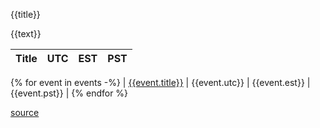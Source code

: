{{title}}

{{text}}

| Title | UTC | EST | PST |
| ------| --- | --- | --- |
{% for event in events -%}
| [{{event.title}}]({{event.url}}) | {{event.utc}} | {{event.est}} | {{event.pst}} |
{% endfor %}

[source](https://events.code-maven.com/)

